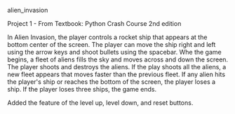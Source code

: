 alien_invasion

Project 1 - From Textbook: Python Crash Course 2nd edition

In Alien Invasion, the player controls a rocket ship that appears
at the bottom center of the screen. The player can move the ship
right and left using the arrow keys and shoot bullets using the
spacebar. Whe the game begins, a fleet of aliens fills the sky
and moves across and down the screen. The player shoots and destroys
the aliens. If the play shoots all the aliens, a new fleet appears
that moves faster than the previous fleet. If any alien hits the 
player's ship or reaches the bottom of the screen, the player
loses a ship. If the player loses three ships, the game ends.

Added the feature of the level up, level down, and reset buttons.
